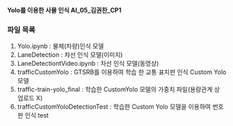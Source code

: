 __Yolo를 이용한 사물 인식 AI_05_김권찬_CP1__

### 파일 목록
1. Yolo.ipynb : 물체(차량)인식 모델
2. LaneDetection : 차선 인식 모델(이미지)
3. LaneDetectiontVideo.ipynb : 차선 인식 모델(동영상)
4. trafficCustomYolo : GTSRB를 이용하여 학습 한 교통 표지판 인식 Custom Yolo 모델
5. traffic-train-yolo_final : 학습한 CustomYolo 모델의 가중치 파일(용량관계 상 업로드 X)
6. trafficCustomYoloDetectionTest : 학습한 Custom Yolo 모델을 이용하여 번호판 인식 test


